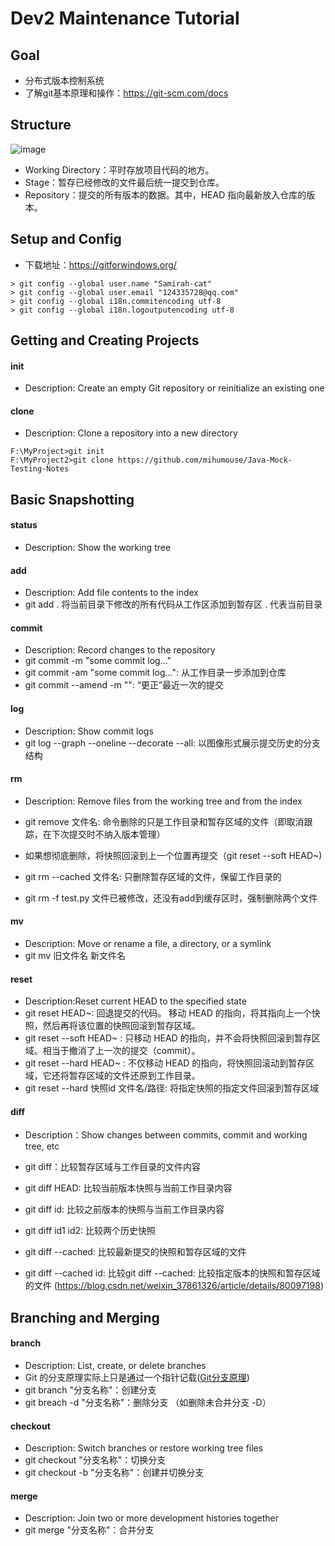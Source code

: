 # Dev2 Maintenance Tutorial

## Goal 
- 分布式版本控制系统
- 了解git基本原理和操作：https://git-scm.com/docs

## Structure
![image](https://note.youdao.com/yws/public/resource/7c18d614a76e9fcc62525c32e12b1969/xmlnote/462C7807CA734F49B7AE428D515DABBA/744)

- Working Directory：平时存放项目代码的地方。
- Stage：暂存已经修改的文件最后统一提交到仓库。
- Repository：提交的所有版本的数据。其中，HEAD 指向最新放入仓库的版本。

## Setup and Config
- 下载地址：https://gitforwindows.org/
```
> git config --global user.name "Samirah-cat"
> git config --global user.email "124335728@qq.com"
> git config --global i18n.commitencoding utf-8
> git config --global i18n.logoutputencoding utf-8
```

## Getting and Creating Projects
#### init
- Description: Create an empty Git repository or reinitialize an existing one
#### clone
- Description: Clone a repository into a new directory
```
F:\MyProject>git init
F:\MyProject2>git clone https://github.com/mihumouse/Java-Mock-Testing-Notes
```
## Basic Snapshotting
#### status
- Description: Show the working tree

#### add
- Description: Add file contents to the index
- git add . 将当前目录下修改的所有代码从工作区添加到暂存区 . 代表当前目录

#### commit
- Description: Record changes to the repository
- git commit -m "some commit log..."
- git commit -am "some commit log...": 从工作目录一步添加到仓库
- git commit --amend -m "": “更正”最近一次的提交

#### log
- Description: Show commit logs
- git log --graph --oneline --decorate --all: 以图像形式展示提交历史的分支结构

#### rm

- Description: Remove files from the working tree and from the index

- git remove  文件名: 命令删除的只是工作目录和暂存区域的文件（即取消跟踪，在下次提交时不纳入版本管理）
- 如果想彻底删除，将快照回滚到上一个位置再提交（git reset --soft HEAD~)
- git rm --cached 文件名: 只删除暂存区域的文件，保留工作目录的

- git rm -f test.py 文件已被修改，还没有add到缓存区时，强制删除两个文件

#### mv

- Description: Move or rename a file, a directory, or a symlink
- git mv 旧文件名 新文件名


#### reset 
- Description:Reset current HEAD to the specified state
- git reset HEAD~:  回退提交的代码。
移动 HEAD 的指向，将其指向上一个快照，然后再将该位置的快照回滚到暂存区域。
- git reset --soft HEAD~ : 只移动 HEAD 的指向，并不会将快照回滚到暂存区域。相当于撤消了上一次的提交（commit）。
- git reset --hard HEAD~ : 不仅移动 HEAD 的指向，将快照回滚动到暂存区域，它还将暂存区域的文件还原到工作目录。
- git reset --hard 快照id 文件名/路径: 将指定快照的指定文件回滚到暂存区域

#### diff

- Description：Show changes between commits, commit and working tree, etc

- git diff：比较暂存区域与工作目录的文件内容
- git diff HEAD: 比较当前版本快照与当前工作目录内容
- git diff id: 比较之前版本的快照与当前工作目录内容
- git diff id1 id2: 比较两个历史快照
- git diff --cached: 比较最新提交的快照和暂存区域的文件
- git diff --cached id: 比较git diff --cached: 比较指定版本的快照和暂存区域的文件
(https://blog.csdn.net/weixin_37861326/article/details/80097198)



## Branching and Merging
#### branch 
- Description: List, create, or delete branches
- Git 的分支原理实际上只是通过一个指针记载([Git分支原理](https://alibaba.github.io/arthas/quick-start.html))
- git branch "分支名称"：创建分支
- git breach -d  "分支名称"：删除分支 （如删除未合并分支 -D）
#### checkout 
- Description: Switch branches or restore working tree files
- git checkout "分支名称"：切换分支
- git checkout -b "分支名称"：创建并切换分支
#### merge 
- Description: Join two or more development histories together
- git merge "分支名称"：合并分支


